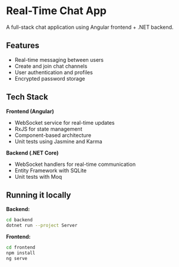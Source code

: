 # Real-Time Chat App

A full-stack chat application using Angular frontend + .NET backend. 

## Features
- Real-time messaging between users
- Create and join chat channels
- User authentication and profiles
- Encrypted password storage

## Tech Stack
**Frontend (Angular)**
- WebSocket service for real-time updates
- RxJS for state management
- Component-based architecture
- Unit tests using Jasmine and Karma

**Backend (.NET Core)**
- WebSocket handlers for real-time communication
- Entity Framework with SQLite
- Unit tests with Moq

## Running it locally

**Backend:**
```bash
cd backend
dotnet run --project Server
```

**Frontend:**
```bash
cd frontend  
npm install
ng serve
```

